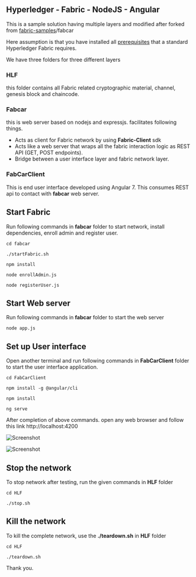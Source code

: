 ## Hyperledger - Fabric - NodeJS - Angular

This is a sample solution having multiple layers and modified after forked from [fabric-samples](https://github.com/hyperledger/fabric-samples)/fabcar

Here assumption is that you have installed all [prerequisites](https://hyperledger-fabric.readthedocs.io/en/release-1.3/prereqs.html) that a standard Hyperledger Fabric requires.

We have three folders for three different layers

### HLF
this folder contains all Fabric related cryptographic material, channel, genesis block and chaincode.

### Fabcar
this is web server based on nodejs and expressjs. facilitates following things.
* Acts as client for Fabric network by using **Fabric-Client** sdk
* Acts like a web server that wraps all the fabric interaction logic as REST API (GET, POST endpoints).
* Bridge between a user interface layer and fabric network layer.

 ### FabCarClient
This is end user interface developed using Angular 7.
This consumes REST api to contact with **fabcar** web server.

## Start Fabric
Run following commands in **fabcar** folder to start network, install dependencies, enroll admin and register user.

```
cd fabcar

./startFabric.sh

npm install

node enrollAdmin.js

node registerUser.js
```

## Start Web server
Run following commands in **fabcar** folder to start the web server

```
node app.js
```

## Set up User interface
Open another terminal and run following commands in **FabCarClient** folder to start the user interface application.

```
cd FabCarClient

npm install -g @angular/cli

npm install

ng serve

```

After completion of above commands. open any web browser and follow this link http://localhost:4200

![Screenshot](/Screenshot1.png?raw=true "angular client app screen")

![Screenshot](/Screenshot2.png?raw=true "angular client app screen")

## Stop the network
To stop network after testing, run the given commands in **HLF** folder
```
cd HLF

./stop.sh
```

## Kill the network
To kill the complete network, use the **./teardown.sh** in **HLF** folder

```
cd HLF

./teardown.sh
```


Thank you.
